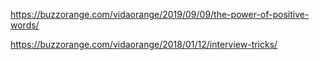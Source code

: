 https://buzzorange.com/vidaorange/2019/09/09/the-power-of-positive-words/

https://buzzorange.com/vidaorange/2018/01/12/interview-tricks/
